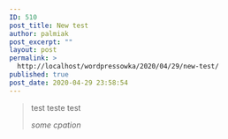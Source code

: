 ```yaml
---
ID: 510
post_title: New test
author: palmiak
post_excerpt: ""
layout: post
permalink: >
  http://localhost/wordpressowka/2020/04/29/new-test/
published: true
post_date: 2020-04-29 23:58:54
---
```

<!-- wp:acf/owl-link {
    "id": "block_5ea9f88904cef",
    "name": "acf\/owl-link",
    "data": {
        "opis": "",
        "_opis": "field_5c5706bb6e493",
        "link": "",
        "_link": "field_5c5706f36e494",
        "title": "",
        "_title": "field_5e9e26b0bc5e0"
    },
    "mode": "preview",
    "className": "is-style-red-bg"
} /-->

<!-- wp:quote {"className":"is-style-blue-bg"} -->
<blockquote class="wp-block-quote is-style-blue-bg"><p>test teste test</p><cite>some cpation</cite></blockquote>
<!-- /wp:quote -->

<!-- wp:paragraph -->
<p></p>
<!-- /wp:paragraph -->